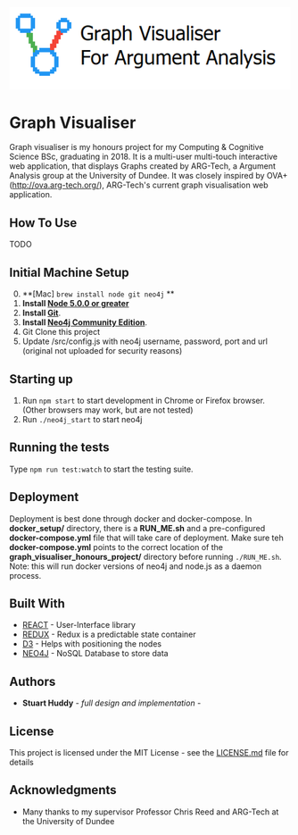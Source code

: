 <p align="center"><img src="https://github.com/alfanhui/graph_visualiser_honours_project/blob/Test/docs/logoREADME.png?raw=true"/></p>


# Graph Visualiser

Graph visualiser is my honours project for my Computing & Cognitive Science BSc, graduating in 2018. It is a multi-user multi-touch interactive web application, that displays Graphs created by ARG-Tech, a Argument Analysis group at the University of Dundee. It was closely inspired by OVA+(http://ova.arg-tech.org/), ARG-Tech's current graph visualisation web application.

## How To Use

TODO

## Initial Machine Setup
0. **[Mac] `brew install node git neo4j` **
1. **Install [Node 5.0.0 or greater](https://nodejs.org)**    
2. **Install [Git](https://git-scm.com/downloads)**.
3. **Install [Neo4j Community Edition](https://neo4j.com/download/?ref=subscriptions)**.
4. Git Clone this project
5. Update /src/config.js with neo4j username, password, port and url (original not uploaded for security reasons)

## Starting up

1. Run `npm start` to start development in Chrome or Firefox browser. (Other browsers may work, but are not tested)
2. Run `./neo4j_start` to start neo4j 

## Running the tests

Type `npm run test:watch` to start the testing suite.

## Deployment

Deployment is best done through docker and docker-compose. In **docker_setup/** directory, there is a **RUN_ME.sh** and a pre-configured **docker-compose.yml** file that will take care of deployment. Make sure teh **docker-compose.yml** points to the correct location of the **graph_visualiser_honours_project/** directory before running `./RUN_ME.sh`. 
Note: this will run docker versions of neo4j and node.js as a daemon process.

## Built With

* [REACT](https://reactjs.org/) - User-Interface library
* [REDUX](https://redux.js.org/) - Redux is a predictable state container
* [D3](https://d3js.org/) - Helps with positioning the nodes
* [NEO4J](https://neo4j.com/) - NoSQL Database to store data

## Authors

* **Stuart Huddy** - *full design and implementation* - 

## License

This project is licensed under the MIT License - see the [LICENSE.md](LICENSE.md) file for details

## Acknowledgments

* Many thanks to my supervisor Professor Chris Reed and ARG-Tech at the University of Dundee

